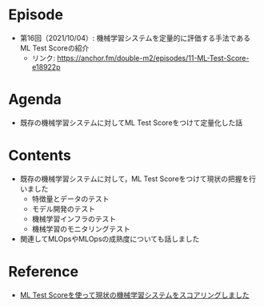 # Episode

- 第16回（2021/10/04）: 機械学習システムを定量的に評価する手法であるML Test Scoreの紹介
  - リンク: https://anchor.fm/double-m2/episodes/11-ML-Test-Score-e18922p

# Agenda

- 既存の機械学習システムに対してML Test Scoreをつけて定量化した話

# Contents

- 既存の機械学習システムに対して，ML Test Scoreをつけて現状の把握を行いました
  - 特徴量とデータのテスト
  - モデル開発のテスト
  - 機械学習インフラのテスト
  - 機械学習のモニタリングテスト
- 関連してMLOpsやMLOpsの成熟度についても話しました

# Reference

- [ML Test Scoreを使って現状の機械学習システムをスコアリングしました](https://tech.connehito.com/entry/2021/09/30/181145)
